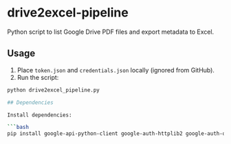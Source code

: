 # drive2excel-pipeline

Python script to list Google Drive PDF files and export metadata to Excel.

## Usage

1. Place `token.json` and `credentials.json` locally (ignored from GitHub).
2. Run the script:

```bash
python drive2excel_pipeline.py

## Dependencies

Install dependencies:

```bash
pip install google-api-python-client google-auth-httplib2 google-auth-oauthlib openpyxl pandas
```
